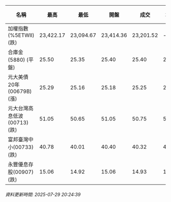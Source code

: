 | 名稱 | 最高 | 最低 | 開盤 | 成交 | 均價 | 成交金額(億) | 昨收 | 漲跌幅 | 漲跌 | 總量 | 昨量 | 振幅 |
| -------- | -------- | -------- | -------- |-------- | -------- | -------- |-------- |-------- |-------- | -------- | -------- |-------- |
|加權指數(%5ETWII) (跌)|23,422.17|23,094.67|23,414.36|23,201.52|-|3,712.19|23,412.98|0.90%|211.46|6,518,164|0|1.40%|
|合庫金(5880) (平盤)|25.50|25.35|25.40|25.40|25.42|1.51|25.40|0.00%|0.00|5,953|7,021|0.59%|
|元大美債20年(00679B) (漲)|25.29|25.16|25.18|25.25|25.23|9.84|25.13|0.48%|0.12|39,003|29,545|0.52%|
|元大台灣高息低波(00713) (跌)|51.05|50.65|51.05|50.75|50.82|4.55|51.05|0.59%|0.30|8,954|7,011|0.78%|
|富邦臺灣中小(00733) (跌)|40.78|40.01|40.40|40.32|40.50|0.512|40.36|0.10%|0.04|1,264|1,275|1.91%|
|永豐優息存股(00907) (跌)|15.06|14.92|15.06|14.93|14.97|0.099|15.04|0.73%|0.11|660|1,116|0.93%|
###### 資料更新時間: 2025-07-29 20:24:39